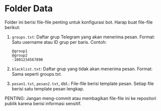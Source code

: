# Folder Data

Folder ini berisi file-file penting untuk konfigurasi bot. Harap buat file-file berikut:

1. `groups.txt`: Daftar grup Telegram yang akan menerima pesan.
   Format: Satu username atau ID grup per baris.
   Contoh:
   ```
   @group1
   @group2
   -1001234567890
   ```

2. `blacklist.txt`: Daftar grup yang tidak akan menerima pesan.
   Format: Sama seperti groups.txt.

3. `pesan1.txt`, `pesan2.txt`, dst.: File-file berisi template pesan.
   Setiap file berisi satu template pesan lengkap.

PENTING: Jangan meng-commit atau membagikan file-file ini ke repositori publik karena berisi informasi sensitif.
